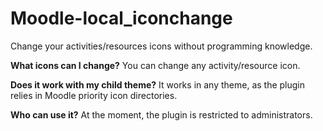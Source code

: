 # Moodle-local_iconchange
Change your activities/resources icons without programming knowledge.

**What icons can I change?**
You can change any activity/resource icon.

**Does it work with my child theme?**
It works in any theme, as the plugin relies in Moodle priority icon directories.

**Who can use it?**
At the moment, the plugin is restricted to administrators.